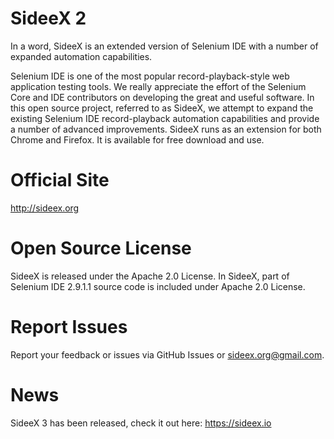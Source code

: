 # SideeX 2
In a word, SideeX is an extended version of Selenium IDE with a number of expanded automation capabilities.

Selenium IDE is one of the most popular record-playback-style web application testing tools. We really appreciate the effort of the Selenium Core and IDE contributors on developing the great and useful software. In this open source project, referred to as SideeX, we attempt to expand the existing Selenium IDE record-playback automation capabilities and provide a number of advanced improvements. SideeX runs as an extension for both Chrome and Firefox. It is available for free download and use.

# Official Site
http://sideex.org

# Open Source License
SideeX is released under the Apache 2.0 License. In SideeX, part of Selenium IDE 2.9.1.1 source code is included under Apache 2.0 License.

# Report Issues
Report your feedback or issues via GitHub Issues or sideex.org@gmail.com.

# News
SideeX 3 has been released, check it out here: https://sideex.io
